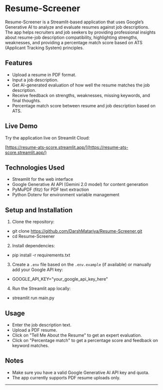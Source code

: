 # Resume-Screener

Resume-Screener is a Streamlit-based application that uses Google’s Generative AI to analyze and evaluate resumes against job descriptions. The app helps recruiters and job seekers by providing professional insights about resume-job description compatibility, highlighting strengths, weaknesses, and providing a percentage match score based on ATS (Applicant Tracking System) principles.

## Features

- Upload a resume in PDF format.
- Input a job description.
- Get AI-generated evaluation of how well the resume matches the job description.
- Receive feedback on strengths, weaknesses, missing keywords, and final thoughts.
- Percentage match score between resume and job description based on ATS.

## Live Demo

Try the application live on Streamlit Cloud:

[https://resume-ats-score.streamlit.app/](https://resume-ats-score.streamlit.app/)

## Technologies Used

- Streamlit for the web interface
- Google Generative AI API (Gemini 2.0 model) for content generation
- PyMuPDF (fitz) for PDF text extraction
- Python Dotenv for environment variable management

## Setup and Installation

1. Clone the repository:
- git clone https://github.com/DarshMatariya/Resume-Screener.git
- cd Resume-Screener

2. Install dependencies:
- pip install -r requirements.txt

3. Create a `.env` file based on the `.env.example` (if available) or manually add your Google API key:
- GOOGLE_API_KEY="your_google_api_key_here"

4. Run the Streamlit app locally:
- streamlit run main.py


## Usage

- Enter the job description text.
- Upload a PDF resume.
- Click on "Tell Me About the Resume" to get an expert evaluation.
- Click on "Percentage match" to get a percentage score and feedback on keyword matches.

## Notes

- Make sure you have a valid Google Generative AI API key and quota.
- The app currently supports PDF resume uploads only.
---






  



